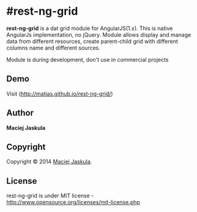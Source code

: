 #rest-ng-grid
=================

**rest-ng-grid** is a dat grid module for AngularJS(1.x). This is native AngularJs implementation, no jQuery. Module allows
display and manage data from different resources, create parent-child grid with different columns name and different sources.

Module is during development, don't use in commercial projects

## Demo
Visit (http://matjas.github.io/rest-ng-grid/)

## Author
**Maciej Jaskula**

## Copyright
Copyright © 2014 [Maciej Jaskula](https://twitter.com/matjaskula).

## License 
rest-ng-grid is under MIT license - http://www.opensource.org/licenses/mit-license.php

